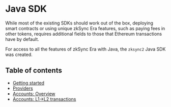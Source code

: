 # Java SDK

While most of the existing SDKs should work out of the box, deploying smart contracts or using unique zkSync Era features, such as paying fees in other tokens, requires additional fields to those that Ethereum transactions have by default.

For access to all the features of zkSync Era with Java, the `zksync2` Java SDK was created.

## Table of contents

- [Getting started](./getting-started.md)
- [Providers](./providers.md)
- [Accounts: Overview](./accounts.md)
- [Accounts: L1->L2 transactions](./accounts-l1-l2.md)
